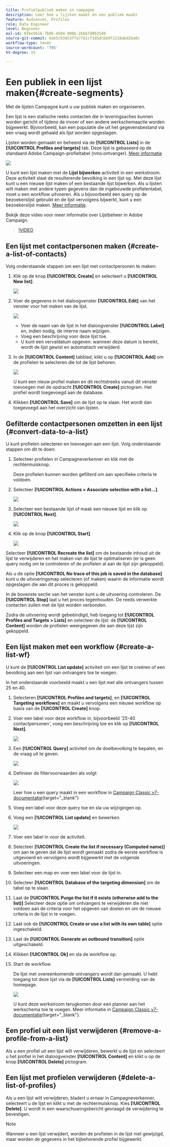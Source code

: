 ```yaml
---
title: Profielpubliek maken in campagne
description: Leer hoe u lijsten maakt en een publiek maakt
feature: Audiences, Profiles
role: Data Engineer
level: Beginner
exl-id: 6fbe5616-7b8b-4504-988b-2bbbfd062548
source-git-commit: 6de5c93453ffa7761cf185dcbb9f1210abd26a0c
workflow-type: tm+mt
source-wordcount: '795'
ht-degree: 1%

---
```


# Een publiek in een lijst maken{#create-segments}

Met de lijsten Campagne kunt u uw publiek maken en organiseren.

Een lijst is een statische reeks contacten die in leveringsacties kunnen worden gericht of tijdens de invoer of een andere werkschemaactie worden bijgewerkt. Bijvoorbeeld, kan een populatie die uit het gegevensbestand via een vraag wordt gehaald als lijst worden opgeslagen.

Lijsten worden gemaakt en beheerd via de **[!UICONTROL Lists]** in de **[!UICONTROL Profiles and targets]** tab. Deze lijst is gebaseerd op de standaard Adobe Campaign-profieltabel (nms:ontvanger). [Meer informatie](../dev/datamodel.md#ootb-profiles.md)

![](assets/list-dashboard.png)

U kunt een lijst maken met de **Lijst bijwerken** activiteit in een werkstroom. Deze activiteit slaat de resulterende bevolking in een lijst op. Met deze lijst kunt u een nieuwe lijst maken of een bestaande lijst bijwerken. Als u lijsten wilt maken met andere typen gegevens dan de ingebouwde profielentabel, moet u een workflow uitvoeren. Als u bijvoorbeeld een query op de bezoekerslijst gebruikt en de lijst vervolgens bijwerkt, kunt u een bezoekerslijst maken. [Meer informatie](#create-a-list-wf).

Bekijk deze video voor meer informatie over Lijstbeheer in Adobe Campaign.

>[!VIDEO](https://video.tv.adobe.com/v/334909?quality=12)


## Een lijst met contactpersonen maken {#create-a-list-of-contacts}

Volg onderstaande stappen om een lijst met contactpersonen te maken:

1. Klik op de knop **[!UICONTROL Create]** en selecteert u **[!UICONTROL New list]**.

   ![](assets/new-list.png)

1. Voer de gegevens in het dialoogvenster **[!UICONTROL Edit]** van het venster voor het maken van de lijst.

   ![](assets/list-details.png)

   * Voer de naam van de lijst in het dialoogvenster **[!UICONTROL Label]** en, indien nodig, de interne naam wijzigen.
   * Voeg een beschrijving voor deze lijst toe.
   * U kunt een vervaldatum opgeven: wanneer deze datum is bereikt, wordt de lijst gewist en automatisch verwijderd.


1. In de **[!UICONTROL Content]** tabblad, klikt u op **[!UICONTROL Add]** om de profielen te selecteren die tot de lijst behoren.

   ![](assets/add-profiles-to-a-list.png)

   U kunt een nieuw profiel maken en dit rechtstreeks vanuit dit venster toevoegen met de opdracht **[!UICONTROL Create]** pictogram. Het profiel wordt toegevoegd aan de database.

1. Klikken **[!UICONTROL Save]** om de lijst op te slaan. Het wordt dan toegevoegd aan het overzicht van lijsten.


## Gefilterde contactpersonen omzetten in een lijst {#convert-data-to-a-list}

U kunt profielen selecteren en toevoegen aan een lijst. Volg onderstaande stappen om dit te doen:

1. Selecteer profielen in Campagneverkenner en klik met de rechtermuisknop.

   Deze profielen kunnen worden gefilterd om aan specifieke criteria te voldoen.

1. Selecteer **[!UICONTROL Actions > Associate selection with a list...]**.

   ![](assets/add-selection-to-a-list.png)

1. Selecteer een bestaande lijst of maak een nieuwe lijst en klik op **[!UICONTROL Next]**.

   ![](assets/select-the-list.png)

1. Klik op de knop **[!UICONTROL Start]**.

   ![](assets/record-a-list.png)

Selecteer **[!UICONTROL Recreate the list]** om de bestaande inhoud uit de lijst te verwijderen en het maken van de lijst te optimaliseren (er is geen query nodig om te controleren of de profielen al aan de lijst zijn gekoppeld).

Als u de optie **[!UICONTROL No trace of this job is saved in the database]** kunt u de uitvoeringsmap selecteren (of maken) waarin de informatie wordt opgeslagen die aan dit proces is gekoppeld.

In de bovenste sectie van het venster kunt u de uitvoering controleren. De **[!UICONTROL Stop]** laat u het proces tegenhouden. De reeds verwerkte contacten zullen met de lijst worden verbonden.

Zodra de uitvoering wordt gebeëindigd, heb toegang tot **[!UICONTROL Profiles and Targets > Lists]** en selecteer de lijst: de **[!UICONTROL Content]** worden de profielen weergegeven die aan deze lijst zijn gekoppeld.


## Een lijst maken met een workflow  {#create-a-list-wf}

U kunt de **[!UICONTROL List update]** activiteit om een lijst te creëren of een bevolking aan een lijst van ontvangers toe te voegen.

In het onderstaande voorbeeld maakt u een lijst met alle ontvangers tussen 25 en 40.

1. Selecteren **[!UICONTROL Profiles and targets]**, en **[!UICONTROL Targeting workflows]** en maakt u vervolgens een nieuwe workflow op basis van de **[!UICONTROL Create]** knop.
1. Voer een label voor deze workflow in, bijvoorbeeld &#39;25-40 contactpersonen&#39;, voeg een beschrijving toe en klik op **[!UICONTROL Next]**.

   ![](assets/targeting-wf-sample.png)

1. Een **[!UICONTROL Query]** activiteit om de doelbevolking te bepalen, en de vraag uit te geven.

   ![](assets/targeting-wf-edit-query.png)

1. Definieer de filtervoorwaarden als volgt:

   ![](assets/targeting-wf-age-filter.png)

   Leer hoe u een query maakt in een workflow in [Campaign Classic v7-documentatie](https://experienceleague.adobe.com/docs/campaign-classic/using/automating-with-workflows/targeting-activities/query.html#creating-a-query){target=&quot;_blank&quot;}

1. Voeg een label voor deze query toe en sla uw wijzigingen op.
1. Voeg een **[!UICONTROL List update]** en bewerken.

   ![](assets/list-update-activity.png)

1. Voer een label in voor de activiteit.
1. Selecteer **[!UICONTROL Create the list if necessary (Computed name)]** om aan te geven dat de lijst wordt gemaakt zodra de eerste workflow is uitgevoerd en vervolgens wordt bijgewerkt met de volgende uitvoeringen.
1. Selecteer een map en voer een label voor de lijst in.
1. Selecteer **[!UICONTROL Database of the targeting dimension]** om de tabel op te slaan.
1. Laat de **[!UICONTROL Purge the list if it exists (otherwise add to the list)]** Selecteer deze optie om ontvangers te verwijderen die niet voldoen aan de criteria voor het opgeven van doelen en om de nieuwe criteria in de lijst in te voegen.
1. Laat ook de **[!UICONTROL Create or use a list with its own table]** optie ingeschakeld.
1. Laat de **[!UICONTROL Generate an outbound transition]** optie uitgeschakeld.
1. Klikken **[!UICONTROL Ok]** en sla de workflow op.
1. Start de workflow.

   De lijst met overeenkomende ontvangers wordt dan gemaakt. U hebt toegang tot deze lijst via de **[!UICONTROL Lists]** vermelding van de homepage.

   ![](assets/access-new-list.png)

   U kunt deze werkstroom terugkomen door een planner aan het werkschema toe te voegen. Meer informatie in [Campaign Classic v7-documentatie](https://experienceleague.adobe.com/docs/campaign-classic/using/automating-with-workflows/flow-control-activities/scheduler.html){target=&quot;_blank&quot;}.

## Een profiel uit een lijst verwijderen {#remove-a-profile-from-a-list}

Als u een profiel uit een lijst wilt verwijderen, bewerkt u de lijst en selecteert u het profiel in het dialoogvenster **[!UICONTROL Content]** en klikt u op de knop **[!UICONTROL Delete]** pictogram.

## Een lijst met profielen verwijderen {#delete-a-list-of-profiles}

Als u een lijst wilt verwijderen, bladert u ernaar in Campagneverkenner, selecteert u de lijst en klikt u met de rechtermuisknop. Kies **[!UICONTROL Delete]**. U wordt in een waarschuwingsbericht gevraagd de verwijdering te bevestigen.

>[!NOTE]
>
>Wanneer u een lijst verwijdert, worden de profielen in de lijst niet gewijzigd, maar worden de gegevens in het bijbehorende profiel bijgewerkt.
